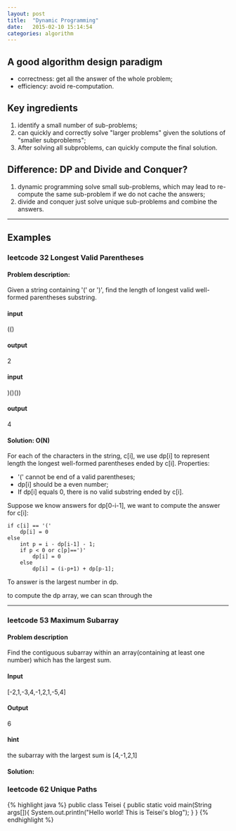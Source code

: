 ```yaml
---
layout: post
title:  "Dynamic Programming"
date:   2015-02-10 15:14:54
categories: algorithm
---
```

    
## A good algorithm design paradigm 
 
+ correctness: get all the answer of the whole problem;  
+ efficiency: avoid re-computation.  


## Key ingredients   

1. identify a small number of sub-problems;   
2. can quickly and correctly solve "larger problems" given the solutions of "smaller subproblems";   
3. After solving all subproblems, can quickly compute the final solution.   

## Difference: DP and Divide and Conquer?   

1. dynamic programming solve small sub-problems, which may lead to re-compute the same sub-problem if we do not cache the answers;   
2. divide and conquer just solve unique sub-problems and combine the answers.   






---

## Examples



### leetcode 32 Longest Valid Parentheses

#### Problem description: 

Given a string containing '(' or ')', find the length of longest valid well-formed parentheses substring.

#### input
(()

#### output
2

#### input
)()())

#### output
4

#### Solution: O(N)

For each of the characters in the string, c[i], we use dp[i] to represent length the longest well-formed parentheses ended by c[i]. Properties:

* '(' cannot be end of a valid parentheses;
* dp[i] should be a even number;
* If dp[i] equals 0, there is no valid substring ended by c[i].


Suppose we know answers for dp[0-i-1], we want to compute the answer for c[i]:
	
	if c[i] == '('
		dp[i] = 0
	else
		int p = i - dp[i-1] - 1;
		if p < 0 or c[p]==')'
			dp[i] = 0
		else
			dp[i] = (i-p+1) + dp[p-1];


To answer is the largest number in dp.

to compute the dp array, we can scan through the 


---

### leetcode 53 Maximum Subarray

#### Problem description
Find the contiguous subarray within an array(containing at least one number) which has the largest sum.

#### Input
[-2,1,-3,4,-1,2,1,-5,4]

#### Output
6

#### hint
the subarray with the largest sum is [4,-1,2,1]

#### Solution: 



### leetcode 62 Unique Paths




{% highlight java %}
public class Teisei {
    public static void main(String args[]){
        System.out.println("Hello world! This is Teisei's blog");
    }
}
{% endhighlight %}